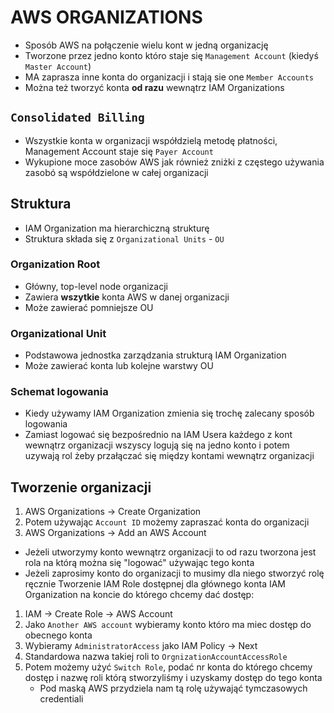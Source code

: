 # AWS ORGANIZATIONS

- Sposób AWS na połączenie wielu kont w jedną organizację
- Tworzone przez jedno konto któro staje się `Management Account` (kiedyś `Master Account`)
- MA zaprasza inne konta do organizacji i stają sie one `Member Accounts`
- Można też tworzyć konta __od razu__ wewnątrz IAM Organizations

## `Consolidated Billing`
-	Wszystkie konta w organizacji współdzielą metodę płatności, Management Account staje się `Payer Account`
- Wykupione moce zasobów AWS  jak również zniżki z częstego używania zasobó są współdzielone w całej organizacji

## Struktura
- IAM Organization ma hierarchiczną strukturę
- Struktura składa się z `Organizational Units` - `OU`

### Organization Root
- Główny, top-level node organizacji
- Zawiera __wszytkie__ konta AWS w danej organizacji
- Może zawierać pomniejsze OU 

### Organizational Unit
- Podstawowa jednostka zarządzania strukturą IAM Organization
-	Może zawierać konta lub kolejne warstwy OU

### Schemat logowania
-	Kiedy używamy IAM Organization zmienia się trochę zalecany sposób logowania
- Zamiast logować się bezpośrednio na IAM Usera każdego z kont wewnątrz organizacji wszyscy logują się na jedno konto i potem uzywają rol żeby przałączać się między kontami wewnątrz organizacji

## Tworzenie organizacji
1.	AWS Organizations -> Create Organization
2.	Potem używając `Account ID` możemy zapraszać konta do organizacji
3.	AWS Organizations -> Add an AWS Account

- Jeżeli utworzymy konto wewnątrz organizacji to od razu tworzona jest rola na którą można się "logować" używając tego konta
- Jeżeli zaprosimy konto do organizacji to musimy dla niego stworzyć rolę ręcznie
Tworzenie IAM Role dostępnej dla głównego konta IAM Organization na koncie do którego chcemy dać dostęp:
1.	IAM -> Create Role -> AWS Account
2.	Jako `Another AWS account` wybieramy konto któro ma miec dostęp do obecnego konta
3.	Wybieramy `AdministratorAccess` jako IAM Policy -> Next
4.	Standardowa nazwa takiej roli to `OrgnizationAccountAccessRole`
5.	Potem możemy użyć `Switch Role`, podać nr konta do którego chcemy dostęp i nazwę roli którą stworzyliśmy i uzyskamy dostęp do tego konta 
	-	Pod maską AWS przydziela nam tą rolę używająć tymczasowych credentiali
